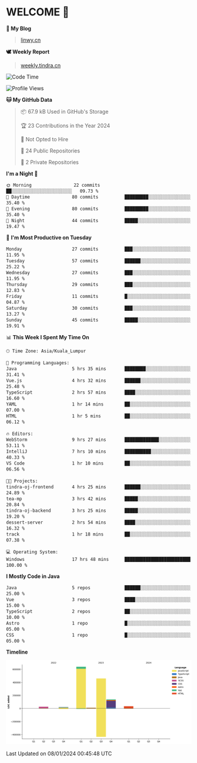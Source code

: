 # WELCOME 👋

**🐶 My Blog**
> [linwy.cn](linwy.cn)

**🕊️ Weekly Report**
> [weekly.tindra.cn](weekly.tindra.cn)
<!--START_SECTION:waka-->
![Code Time](http://img.shields.io/badge/Code%20Time-766%20hrs%2039%20mins-blue)

![Profile Views](http://img.shields.io/badge/Profile%20Views-0-blue)

**🐱 My GitHub Data** 

> 📦 67.9 kB Used in GitHub's Storage 
 > 
> 🏆 23 Contributions in the Year 2024
 > 
> 🚫 Not Opted to Hire
 > 
> 📜 24 Public Repositories 
 > 
> 🔑 2 Private Repositories 
 > 
**I'm a Night 🦉** 

```text
🌞 Morning                22 commits          ██░░░░░░░░░░░░░░░░░░░░░░░   09.73 % 
🌆 Daytime                80 commits          █████████░░░░░░░░░░░░░░░░   35.40 % 
🌃 Evening                80 commits          █████████░░░░░░░░░░░░░░░░   35.40 % 
🌙 Night                  44 commits          █████░░░░░░░░░░░░░░░░░░░░   19.47 % 
```
📅 **I'm Most Productive on Tuesday** 

```text
Monday                   27 commits          ███░░░░░░░░░░░░░░░░░░░░░░   11.95 % 
Tuesday                  57 commits          ██████░░░░░░░░░░░░░░░░░░░   25.22 % 
Wednesday                27 commits          ███░░░░░░░░░░░░░░░░░░░░░░   11.95 % 
Thursday                 29 commits          ███░░░░░░░░░░░░░░░░░░░░░░   12.83 % 
Friday                   11 commits          █░░░░░░░░░░░░░░░░░░░░░░░░   04.87 % 
Saturday                 30 commits          ███░░░░░░░░░░░░░░░░░░░░░░   13.27 % 
Sunday                   45 commits          █████░░░░░░░░░░░░░░░░░░░░   19.91 % 
```


📊 **This Week I Spent My Time On** 

```text
🕑︎ Time Zone: Asia/Kuala_Lumpur

💬 Programming Languages: 
Java                     5 hrs 35 mins       ████████░░░░░░░░░░░░░░░░░   31.41 % 
Vue.js                   4 hrs 32 mins       ██████░░░░░░░░░░░░░░░░░░░   25.48 % 
TypeScript               2 hrs 57 mins       ████░░░░░░░░░░░░░░░░░░░░░   16.60 % 
YAML                     1 hr 14 mins        ██░░░░░░░░░░░░░░░░░░░░░░░   07.00 % 
HTML                     1 hr 5 mins         ██░░░░░░░░░░░░░░░░░░░░░░░   06.12 % 

🔥 Editors: 
WebStorm                 9 hrs 27 mins       █████████████░░░░░░░░░░░░   53.11 % 
IntelliJ                 7 hrs 10 mins       ██████████░░░░░░░░░░░░░░░   40.33 % 
VS Code                  1 hr 10 mins        ██░░░░░░░░░░░░░░░░░░░░░░░   06.56 % 

🐱‍💻 Projects: 
tindra-oj-frontend       4 hrs 25 mins       ██████░░░░░░░░░░░░░░░░░░░   24.89 % 
tea-mp                   3 hrs 42 mins       █████░░░░░░░░░░░░░░░░░░░░   20.84 % 
tindra-oj-backend        3 hrs 25 mins       █████░░░░░░░░░░░░░░░░░░░░   19.20 % 
dessert-server           2 hrs 54 mins       ████░░░░░░░░░░░░░░░░░░░░░   16.32 % 
track                    1 hr 18 mins        ██░░░░░░░░░░░░░░░░░░░░░░░   07.38 % 

💻 Operating System: 
Windows                  17 hrs 48 mins      █████████████████████████   100.00 % 
```

**I Mostly Code in Java** 

```text
Java                     5 repos             ██████░░░░░░░░░░░░░░░░░░░   25.00 % 
Vue                      3 repos             ████░░░░░░░░░░░░░░░░░░░░░   15.00 % 
TypeScript               2 repos             ██░░░░░░░░░░░░░░░░░░░░░░░   10.00 % 
Astro                    1 repo              █░░░░░░░░░░░░░░░░░░░░░░░░   05.00 % 
CSS                      1 repo              █░░░░░░░░░░░░░░░░░░░░░░░░   05.00 % 
```



**Timeline**

![Lines of Code chart](https://raw.githubusercontent.com/rieraa/rieraa/main/assets/bar_graph.png)


 Last Updated on 08/01/2024 00:45:48 UTC
<!--END_SECTION:waka-->
